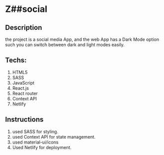 # Z##social

## Description
the project is a social media App, and the web App has a Dark Mode option such you can switch between dark and light modes easily.

## Techs:
1. HTML5
2. SASS
3. JavaScript
4. React.js
5. React router
6. Context API
7. Netlify

## Instructions
1. used SASS for styling.
2. used Context API for state management.
3. used material-ui/icons
4. Used Netlify for deployment.
